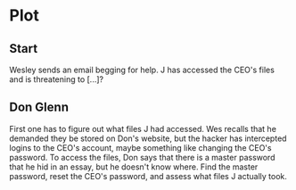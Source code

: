 # Plot

## Start

Wesley sends an email begging for help. J has accessed the CEO's files and is threatening to [...]?

## Don Glenn

First one has to figure out what files J had accessed. Wes recalls that he demanded they be stored on Don's website, but the hacker has intercepted logins to the CEO's account, maybe something like changing the CEO's password. To access the files, Don says that there is a master password that he hid in an essay, but he doesn't know where. Find the master password, reset the CEO's password, and assess what files J actually took.
